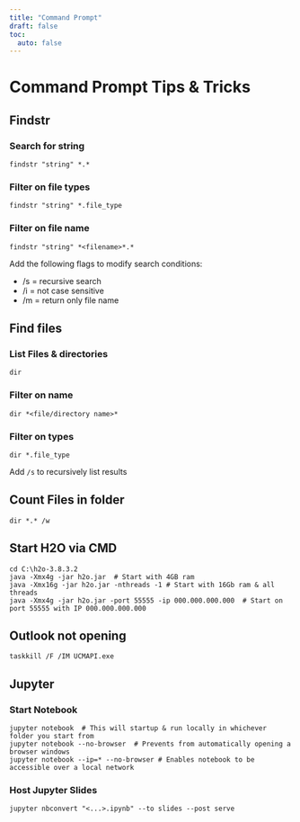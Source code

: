 ```yaml
---
title: "Command Prompt"
draft: false
toc:
  auto: false
---
```


# Command Prompt Tips & Tricks

## Findstr
### Search for string 
```BATCH
findstr "string" *.*
```

### Filter on file types
```BATCH
findstr "string" *.file_type
```

### Filter on file name
```BATCH
findstr "string" *<filename>*.*
```
Add the following flags to modify search conditions:
* /s = recursive search    
* /i = not case sensitive    
* /m = return only file name    


    

## Find files
### List Files & directories
```BATCH
dir
```

### Filter on name
```BATCH
dir *<file/directory name>*
```


### Filter on types
```BATCH
dir *.file_type
```
Add `/s` to recursively list results


## Count Files in folder
```BATCH
dir *.* /w
```


## Start H2O via CMD
```BATCH
cd C:\h2o-3.8.3.2
java -Xmx4g -jar h2o.jar  # Start with 4GB ram
java -Xmx16g -jar h2o.jar -nthreads -1 # Start with 16Gb ram & all threads
java -Xmx4g -jar h2o.jar -port 55555 -ip 000.000.000.000  # Start on port 55555 with IP 000.000.000.000
```


## Outlook not opening
```BATCH
taskkill /F /IM UCMAPI.exe
```

## Jupyter

### Start Notebook
```BATCH
jupyter notebook  # This will startup & run locally in whichever folder you start from
jupyter notebook --no-browser  # Prevents from automatically opening a browser windows
jupyter notebook --ip=* --no-browser # Enables notebook to be accessible over a local network
```


### Host Jupyter Slides
```BATCH
jupyter nbconvert "<...>.ipynb" --to slides --post serve
```